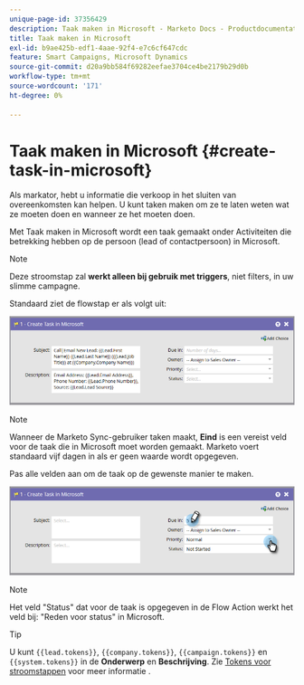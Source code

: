 ```yaml
---
unique-page-id: 37356429
description: Taak maken in Microsoft - Marketo Docs - Productdocumentatie
title: Taak maken in Microsoft
exl-id: b9ae425b-edf1-4aae-92f4-e7c6cf647cdc
feature: Smart Campaigns, Microsoft Dynamics
source-git-commit: d20a9bb584f69282eefae3704ce4be2179b29d0b
workflow-type: tm+mt
source-wordcount: '171'
ht-degree: 0%

---
```


# Taak maken in Microsoft {#create-task-in-microsoft}

Als markator, hebt u informatie die verkoop in het sluiten van overeenkomsten kan helpen. U kunt taken maken om ze te laten weten wat ze moeten doen en wanneer ze het moeten doen.

Met Taak maken in Microsoft wordt een taak gemaakt onder Activiteiten die betrekking hebben op de persoon (lead of contactpersoon) in Microsoft.

>[!NOTE]
>
>Deze stroomstap zal **werkt alleen bij gebruik met triggers**, niet filters, in uw slimme campagne.

Standaard ziet de flowstap er als volgt uit:

![](assets/msd1.png)

>[!NOTE]
>
>Wanneer de Marketo Sync-gebruiker taken maakt, **Eind** is een vereist veld voor de taak die in Microsoft moet worden gemaakt. Marketo voert standaard vijf dagen in als er geen waarde wordt opgegeven.

Pas alle velden aan om de taak op de gewenste manier te maken.

![](assets/msd2.png)

>[!NOTE]
>
>Het veld &quot;Status&quot; dat voor de taak is opgegeven in de Flow Action werkt het veld bij: &quot;Reden voor status&quot; in Microsoft.

>[!TIP]
>
>U kunt `{{lead.tokens}}`, `{{company.tokens}}`, `{{campaign.tokens}}` en `{{system.tokens}}` in de **Onderwerp** en **Beschrijving**. Zie [Tokens voor stroomstappen](/help/marketo/product-docs/core-marketo-concepts/smart-campaigns/flow-actions/use-tokens-in-flow-steps.md) voor meer informatie .
